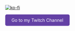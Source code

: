 [![ko-fi](https://ko-fi.com/img/githubbutton_sm.svg)](https://ko-fi.com/B0B01JHW51)

<a href="https://www.twitch.tv/alexdoesvoices" target="_blank" style="background-color: #6441a5; color: white; padding: 10px 20px; text-align: center; text-decoration: none; display: inline-block; border-radius: 5px;">
  Go to my Twitch Channel
</a>